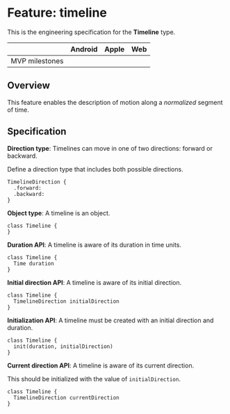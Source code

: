# Feature: timeline

This is the engineering specification for the **Timeline** type.

|  | Android | Apple | Web |
| --- | --- | --- | --- |
| MVP milestones | &nbsp; | &nbsp; | &nbsp; |

## Overview

This feature enables the description of motion along a *normalized* segment of time.

## Specification

**Direction type**: Timelines can move in one of two directions: forward or backward.

Define a direction type that includes both possible directions.

```
TimelineDirection {
  .forward:
  .backward:
}
```

**Object type**: A timeline is an object.

```
class Timeline {
}
```

**Duration API**: A timeline is aware of its duration in time units.

```
class Timeline {
  Time duration
}
```

**Initial direction API**: A timeline is aware of its initial direction.

```
class Timeline {
  TimelineDirection initialDirection
}
```

**Initialization API**: A timeline must be created with an initial direction and duration.

```
class Timeline {
  init(duration, initialDirection)
}
```

**Current direction API**: A timeline is aware of its current direction.

This should be initialized with the value of `initialDirection`.

```
class Timeline {
  TimelineDirection currentDirection
}
```
